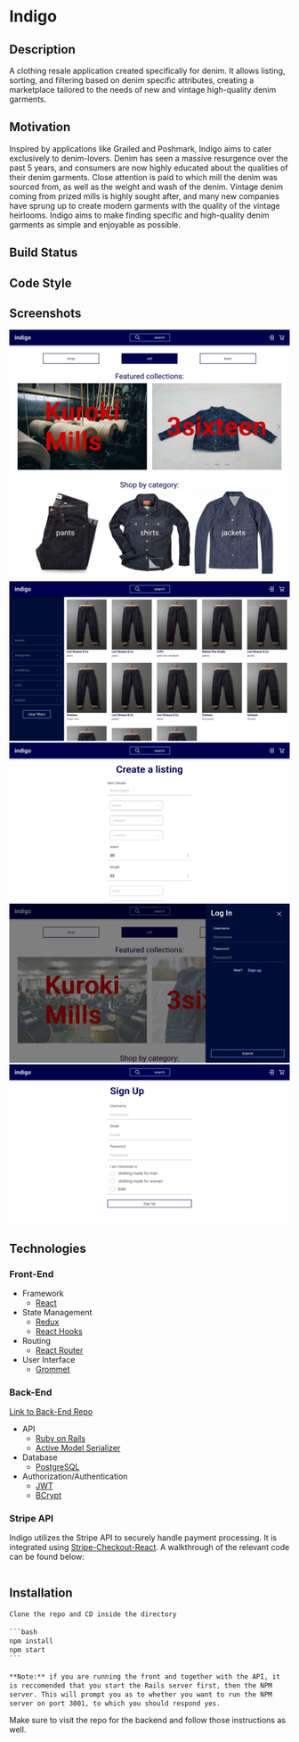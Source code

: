 # Indigo

## Description

A clothing resale application created specifically for denim. It allows listing, sorting, and filtering based on denim specific attributes, creating a marketplace tailored to the needs of new and vintage high-quality denim garments.

## Motivation

Inspired by applications like Grailed and Poshmark, Indigo aims to cater exclusively to denim-lovers. Denim has seen a massive resurgence over the past 5 years, and consumers are now highly educated about the qualities of their denim garments. Close attention is paid to which mill the denim was sourced from, as well as the weight and wash of the denim. Vintage denim coming from prized mills is highly sought after, and many new companies have sprung up to create modern garments with the quality of the vintage heirlooms. Indigo aims to make finding specific and high-quality denim garments as simple and enjoyable as possible.

## Build Status

## Code Style

## Screenshots

![screenshot of Indigo's home page, part 1](./public/indigo-home-1.png "home page 1")
![screenshot of Indigo's home page, part 1](./public/indigo-home-2.png "home page 2")
![screenshot of Indigo's shopping page, showing many listings and filters for them](./public/indigo-listings.png "listings")
![screenshot of Indigo's new listing form](./public/indigo-new-listing.png "new listing")
![screenshot of Indigo's login modal](./public/indigo-login.png "log in")
![screenshot of Indigo's sign up form](./public/indigo-signup.png "sign up")

## Technologies

### Front-End

- Framework
  - [React](www.github.com/react)
- State Management
  - [Redux](link)
  - [React Hooks](link)
- Routing
  - [React Router](link)
- User Interface
  - [Grommet](www.github.com/grommet)

### Back-End

[Link to Back-End Repo](https://github.com/shanelonergan/indigo-api)

- API
  - [Ruby on Rails](link)
  - [Active Model Serializer](link)
- Database
  - [PostgreSQL](link)
- Authorization/Authentication
  - [JWT](link)
  - [BCrypt](link)

### Stripe API

Indigo utilizes the Stripe API to securely handle payment processing. It is integrated using [Stripe-Checkout-React](link). A walkthrough of the relevant code can be found below:

```javascript

```


## Installation

    Clone the repo and CD inside the directory

    ```bash
    npm install
    npm start
    ```

    **Note:** if you are running the front and together with the API, it is reccomended that you start the Rails server first, then the NPM server. This will prompt you as to whether you want to run the NPM server on port 3001, to which you should respond yes.

Make sure to visit the repo for the backend and follow those instructions as well.
